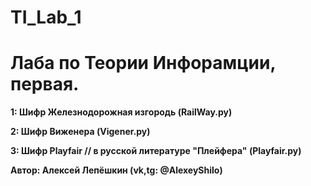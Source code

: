 # TI_Lab_1

<h1> Лаба по Теории Инфорамции, первая.</h1>

 <b>1: Шифр Железнодорожная изгородь (RailWay.py)  
 
 <b>2: Шифр Виженера (Vigener.py) 
 
 <b>3: Шифр Playfair // в русской литературе "Плейфера" (Playfair.py) <b/>

<h10> Автор: Алексей Лепёшкин (vk,tg: @AlexeyShilo)

